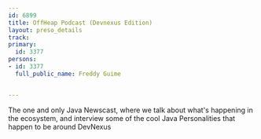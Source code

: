 ---
id: 6899
title: OffHeap Podcast (Devnexus Edition)
layout: preso_details
track:
primary:
  id: 3377
persons:
- id: 3377
  full_public_name: Freddy Guime

---
The one and only Java Newscast, where we talk about what's happening in the ecosystem, and interview some of the cool Java Personalities that happen to be around DevNexus
